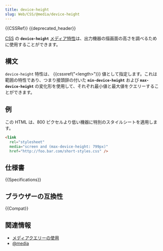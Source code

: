 ```yaml
---
title: device-height
slug: Web/CSS/@media/device-height
---
```


{{CSSRef}} {{deprecated_header}}

[CSS](/ja/docs/Web/CSS) の **`device-height`** [メディア特性](/ja/docs/Web/CSS/@media#メディア特性)は、出力機器の描画面の高さを調べるために使用することができます。

## 構文

`device-height` 特性は、 {{cssxref("&lt;length&gt;")}} 値として指定します。これは範囲の特性であり、つまり接頭辞の付いた **`min-device-height`** および **`max-device-height`** の変化形を使用して、それぞれ最小値と最大値をクエリーすることができます。

## 例

この HTML は、800 ピクセルより低い機器に特別のスタイルシートを適用します。

```html
<link
  rel="stylesheet"
  media="screen and (max-device-height: 799px)"
  href="http://foo.bar.com/short-styles.css" />
```

## 仕様書

{{Specifications}}

## ブラウザーの互換性

{{Compat}}

## 関連情報

- [メディアクエリーの使用](/ja/docs/Web/CSS/Media_Queries/Using_media_queries)
- [@media](/ja/docs/Web/CSS/@media)
